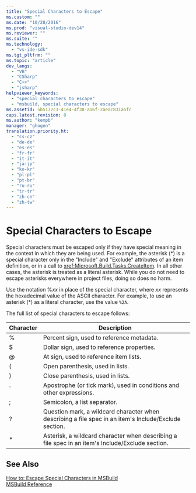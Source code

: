 ```yaml
---
title: "Special Characters to Escape"
ms.custom: ""
ms.date: "10/28/2016"
ms.prod: "visual-studio-dev14"
ms.reviewer: ""
ms.suite: ""
ms.technology: 
  - "vs-ide-sdk"
ms.tgt_pltfrm: ""
ms.topic: "article"
dev_langs: 
  - "VB"
  - "CSharp"
  - "C++"
  - "jsharp"
helpviewer_keywords: 
  - "special characters to escape"
  - "msbuild, special characters to escape"
ms.assetid: 5b5172c3-41e4-4f38-a16f-2aeac831a5fc
caps.latest.revision: 8
ms.author: "kempb"
manager: "ghogen"
translation.priority.ht: 
  - "cs-cz"
  - "de-de"
  - "es-es"
  - "fr-fr"
  - "it-it"
  - "ja-jp"
  - "ko-kr"
  - "pl-pl"
  - "pt-br"
  - "ru-ru"
  - "tr-tr"
  - "zh-cn"
  - "zh-tw"
---
```

# Special Characters to Escape
Special characters must be escaped only if they have special meaning in the context in which they are being used. For example, the asterisk (*) is a special character only in the "Include" and "Exclude" attributes of an item definition, or in a call to <xref:Microsoft.Build.Tasks.CreateItem>. In all other cases, the asterisk is treated as a literal asterisk. While you do not need to escape asterisks everywhere in project files, doing so does no harm.  
  
 Use the notation %*xx* in place of the special character, where *xx* represents the hexadecimal value of the ASCII character. For example, to use an asterisk (*) as a literal character, use the value `%2A`.  
  
 The full list of special characters to escape follows:  
  
|Character|Description|  
|---------------|-----------------|  
|%|Percent sign, used to reference metadata.|  
|$|Dollar sign, used to reference properties.|  
|@|At sign, used to reference item lists.|  
|(|Open parenthesis, used in lists.|  
|)|Close parenthesis, used in lists.|  
|`|Apostrophe (or tick mark), used in conditions and other expressions.|  
|;|Semicolon, a list separator.|  
|?|Question mark, a wildcard character when describing a file spec in an item's Include/Exclude section.|  
|*|Asterisk, a wildcard character when describing a file spec in an item's Include/Exclude section.|  
  
## See Also  
 [How to: Escape Special Characters in MSBuild](../msbuild/how-to-escape-special-characters-in-msbuild.md)   
 [MSBuild Reference](../msbuild/msbuild-reference.md)